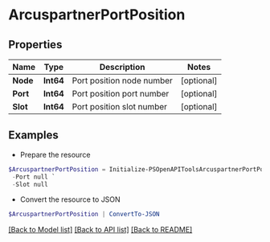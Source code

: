 # ArcuspartnerPortPosition
## Properties

Name | Type | Description | Notes
------------ | ------------- | ------------- | -------------
**Node** | **Int64** | Port position node number | [optional] 
**Port** | **Int64** | Port position port number | [optional] 
**Slot** | **Int64** | Port position slot number | [optional] 

## Examples

- Prepare the resource
```powershell
$ArcuspartnerPortPosition = Initialize-PSOpenAPIToolsArcuspartnerPortPosition  -Node null `
 -Port null `
 -Slot null
```

- Convert the resource to JSON
```powershell
$ArcuspartnerPortPosition | ConvertTo-JSON
```

[[Back to Model list]](../README.md#documentation-for-models) [[Back to API list]](../README.md#documentation-for-api-endpoints) [[Back to README]](../README.md)

